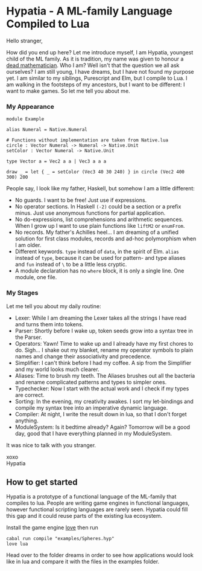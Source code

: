 # Hypatia - A ML-family Language Compiled to Lua
Hello stranger,


How did you end up here? Let me introduce myself, I am Hypatia, youngest child of the ML family. As it is tradition, my name was given to honour a [dead mathematician](https://en.wikipedia.org/wiki/Hypatia). Who I am? Well isn't that the question we all ask ourselves? I am still young, I have dreams, but I have not found my purpose yet. I am similar to my siblings, Purescript and Elm, but I compile to Lua. I am walking in the footsteps of my ancestors, but I want to be different: I want to make games. So let me tell you about me.

### My Appearance
```
module Example

alias Numeral = Native.Numeral

# Functions without implementation are taken from Native.lua
circle : Vector Numeral -> Numeral -> Native.Unit
setColor : Vector Numeral -> Native.Unit

type Vector a = Vec2 a a | Vec3 a a a

draw _ = let { _ = setColor (Vec3 40 30 240) } in circle (Vec2 400 300) 200
```

People say, I look like my father, Haskell, but somehow I am a little different:

* No guards. I want to be free! Just use if expressions.
* No operator sections. In Haskell `(-2)` could be a section or a prefix minus. Just use anonymous functions for partial application.
* No do-expressions, list comprehensions and arithmetic sequences. When I grow up I want to use plain functions like `liftM2` or `enumFrom`.
* No records. My father's Achilles heel... I am dreaming of a unified solution for first class modules, records and ad-hoc polymorphism when I am older.
* Different keywords. `type` instead of `data`, in the spirit of Elm. `alias` instead of `type`, because it can be used for pattern- and type aliases and `fun` instead of `\` to be a little less cryptic.
* A module declaration has no `where` block, it is only a single line. One module, one file.

### My Stages
Let me tell you about my daily routine:

* Lexer: While I am dreaming the Lexer takes all the strings I have read and turns them into tokens.
* Parser: Shortly before I wake up, token seeds grow into a syntax tree in the Parser.
* Operators: Yawn! Time to wake up and I already have my first chores to do. Sigh... I shake out my blanket, rename my operator symbols to plain names and change their associativity and precedence.
* Simplifier: I can't think before I had my coffee. A sip from the Simplifier and my world looks much clearer.
* Aliases: Time to brush my teeth. The Aliases brushes out all the bacteria and rename complicated patterns and types to simpler ones.
* Typechecker: Now I start with the actual work and I check if my types are correct.
* Sorting: In the evening, my creativity awakes. I sort my let-bindings and compile my syntax tree into an imperative dynamic language.
* Compiler: At night, I write the result down in lua, so that I don't forget anything.
* ModuleSystem: Is it bedtime already? Again? Tomorrow will be a good day, good that I have everything planned in my ModuleSystem.

It was nice to talk with you stranger.


xoxo  
Hypatia

## How to get started
Hypatia is a prototype of a functional language of the ML-family that compiles to lua.
People are writing game engines in functional languages, however functional scripting languages are rarely seen.
Hypatia could fill this gap and it could reuse parts of the existing lua ecosystem.

Install the game engine [love](https://love2d.org) then run
```
cabal run compile "examples/Spheres.hyp"
love lua
```

Head over to the folder dreams in order to see how applications would look like in lua and compare it with the files in the examples folder.
